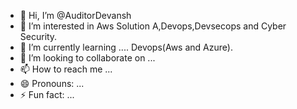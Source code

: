 - 👋 Hi, I’m @AuditorDevansh
- 👀 I’m interested in Aws Solution A,Devops,Devsecops and Cyber Security.
- 🌱 I’m currently learning .... Devops(Aws and Azure).
- 💞️ I’m looking to collaborate on ...
- 📫 How to reach me ...
- 😄 Pronouns: ...
- ⚡ Fun fact: ...

<!---
AuditorDevansh/AuditorDevansh is a ✨ special ✨ repository because its `README.md` (this file) appears on your GitHub profile.
You can click the Preview link to take a look at your changes.
--->
